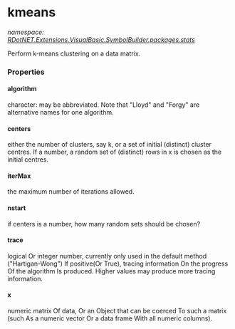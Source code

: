 ﻿# kmeans
_namespace: [RDotNET.Extensions.VisualBasic.SymbolBuilder.packages.stats](./index.md)_

Perform k-means clustering on a data matrix.




### Properties

#### algorithm
character: may be abbreviated. Note that "Lloyd" and "Forgy" are alternative names for one algorithm.
#### centers
either the number of clusters, say k, or a set of initial (distinct) cluster centres. If a number, a random set of (distinct) rows in x is chosen as the initial centres.
#### iterMax
the maximum number of iterations allowed.
#### nstart
if centers is a number, how many random sets should be chosen?
#### trace
logical Or integer number, currently only used in the default method ("Hartigan-Wong") If positive(Or True), tracing information On the progress Of the algorithm Is produced. Higher values may produce more tracing information.
#### x
numeric matrix Of data, Or an Object that can be coerced To such a matrix (such As a numeric vector Or a data frame With all numeric columns).
